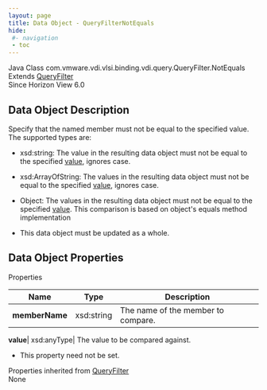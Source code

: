 ```yaml
---
layout: page
title: Data Object - QueryFilterNotEquals
hide:
 #- navigation
 - toc
---
```






Java Class
    com.vmware.vdi.vlsi.binding.vdi.query.QueryFilter.NotEquals  
Extends
     [QueryFilter](vdi.query.QueryFilter.Filter.md)  
Since 
    Horizon View 6.0

## Data Object Description 

Specify that the named member must not be equal to the specified value. The supported types are: 

  * xsd:string: The value in the resulting data object must not be equal to the specified [value](vdi.query.QueryFilter.NotEquals.md#value), ignores case.
  * xsd:ArrayOfString: The values in the resulting data object must not be equal to the specified [value](vdi.query.QueryFilter.NotEquals.md#value), ignores case.
  * Object: The values in the resulting data object must not be equal to the specified [value](vdi.query.QueryFilter.NotEquals.md#value). This comparison is based on object's equals method implementation


  * This data object must be updated as a whole.



## Data Object Properties

Properties

Name |  Type |  Description   
---|---|---  
**memberName**|  xsd:string|  The name of the member to compare.   
  
**value**|  xsd:anyType|  The value to be compared against.   


 * This property need not be set.

  
Properties inherited from [QueryFilter](vdi.query.QueryFilter.Filter.md)  
None  
  
  
   
  
  

